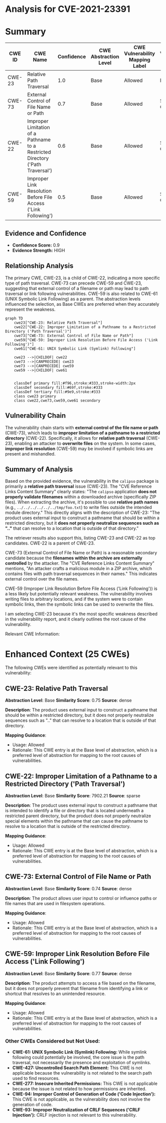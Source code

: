# Analysis for CVE-2021-23391

# Summary
| CWE ID | CWE Name | Confidence | CWE Abstraction Level | CWE Vulnerability Mapping Label | CWE-Vulnerability Mapping Notes |
|---|---|---|---|---|---|
| CWE-23 | Relative Path Traversal | 1.0 | Base | Allowed | Primary CWE |
| CWE-73 | External Control of File Name or Path | 0.7 | Base | Allowed | Secondary Candidate |
| CWE-22 | Improper Limitation of a Pathname to a Restricted Directory ('Path Traversal') | 0.6 | Base | Allowed | Secondary Candidate |
| CWE-59 | Improper Link Resolution Before File Access ('Link Following') | 0.5 | Base | Allowed | Secondary Candidate |

## Evidence and Confidence

*   **Confidence Score:** 0.9
*   **Evidence Strength:** HIGH

## Relationship Analysis
The primary CWE, CWE-23, is a child of CWE-22, indicating a more specific type of path traversal. CWE-73 can precede CWE-59 and CWE-23, suggesting that external control of a filename or path may lead to path traversal or link following vulnerabilities. CWE-59 is also related to CWE-61 (UNIX Symbolic Link Following) as a parent. The abstraction levels influenced the selection, as Base CWEs are preferred when they accurately represent the weakness.

```mermaid
graph TD
    cwe23["CWE-23: Relative Path Traversal"]
    cwe22["CWE-22: Improper Limitation of a Pathname to a Restricted Directory ('Path Traversal')"]
    cwe73["CWE-73: External Control of File Name or Path"]
    cwe59["CWE-59: Improper Link Resolution Before File Access ('Link Following')"]
    cwe61["CWE-61: UNIX Symbolic Link (Symlink) Following"]

    cwe23 -->|CHILDOF| cwe22
    cwe73 -->|CANPRECEDE| cwe23
    cwe73 -->|CANPRECEDE| cwe59
    cwe59 -->|CHILDOF| cwe61
    

    classDef primary fill:#f96,stroke:#333,stroke-width:2px
    classDef secondary fill:#69f,stroke:#333
    classDef tertiary fill:#9e9,stroke:#333
    class cwe23 primary
    class cwe22,cwe73,cwe59,cwe61 secondary
```

## Vulnerability Chain
The vulnerability chain starts with **external control of the file name or path** (CWE-73), which leads to **improper limitation of a pathname to a restricted directory** (CWE-22). Specifically, it allows for **relative path traversal** (CWE-23), enabling an attacker to **overwrite files** on the system. In some cases, **improper link resolution** (CWE-59) may be involved if symbolic links are present and mishandled.

## Summary of Analysis
Based on the provided evidence, the vulnerability in the `calipso` package is primarily a **relative path traversal** issue (CWE-23). The "CVE Reference Links Content Summary" clearly states: "The `calipso` application **does not properly validate filenames** within a downloaded archive (specifically ZIP files). When extracting the archive, it's possible to use **relative path names** (e.g., `../../../../../../tmp/foo.txt`) to write files outside the intended module directory." This directly aligns with the description of CWE-23: "The product uses external input to construct a pathname that should be within a restricted directory, but it **does not properly neutralize sequences such as ".."** that can resolve to a location that is outside of that directory."

The retriever results also support this, listing CWE-23 and CWE-22 as top candidates. CWE-22 is a parent of CWE-23.

CWE-73 (External Control of File Name or Path) is a reasonable secondary candidate because the **filenames within the archive are externally controlled** by the attacker. The "CVE Reference Links Content Summary" mentions, "An attacker crafts a malicious module in a ZIP archive, which contains files with path traversal sequences in their names." This indicates external control over the file names.

CWE-59 (Improper Link Resolution Before File Access ('Link Following')) is a less likely but potentially relevant weakness. The vulnerability involves writing files to arbitrary locations, and if the system were to contain symbolic links, then the symbolic links can be used to overwrite the files.

I am selecting CWE-23 because it's the most specific weakness described in the vulnerability report, and it clearly outlines the root cause of the vulnerability.

Relevant CWE Information:

# Enhanced Context (25 CWEs)
The following CWEs were identified as potentially relevant to this vulnerability:

## CWE-23: Relative Path Traversal
**Abstraction Level**: Base
**Similarity Score**: 0.75
**Source**: dense

**Description**:
The product uses external input to construct a pathname that should be within a restricted directory, but it does not properly neutralize sequences such as ".." that can resolve to a location that is outside of that directory.

**Mapping Guidance**:
- Usage: Allowed
- Rationale: This CWE entry is at the Base level of abstraction, which is a preferred level of abstraction for mapping to the root causes of vulnerabilities.

## CWE-22: Improper Limitation of a Pathname to a Restricted Directory ('Path Traversal')
**Abstraction Level**: Base
**Similarity Score**: 7902.21
**Source**: sparse

**Description**:
The product uses external input to construct a pathname that is intended to identify a file or directory that is located underneath a restricted parent directory, but the product does not properly neutralize special elements within the pathname that can cause the pathname to resolve to a location that is outside of the restricted directory.

**Mapping Guidance**:
- Usage: Allowed
- Rationale: This CWE entry is at the Base level of abstraction, which is a preferred level of abstraction for mapping to the root causes of vulnerabilities.

## CWE-73: External Control of File Name or Path
**Abstraction Level**: Base
**Similarity Score**: 0.74
**Source**: dense

**Description**:
The product allows user input to control or influence paths or file names that are used in filesystem operations.

**Mapping Guidance**:
- Usage: Allowed
- Rationale: This CWE entry is at the Base level of abstraction, which is a preferred level of abstraction for mapping to the root causes of vulnerabilities.

## CWE-59: Improper Link Resolution Before File Access ('Link Following')
**Abstraction Level**: Base
**Similarity Score**: 0.77
**Source**: dense

**Description**:
The product attempts to access a file based on the filename, but it does not properly prevent that filename from identifying a link or shortcut that resolves to an unintended resource.

**Mapping Guidance**:
- Usage: Allowed
- Rationale: This CWE entry is at the Base level of abstraction, which is a preferred level of abstraction for mapping to the root causes of vulnerabilities.

### Other CWEs Considered but Not Used:

*   **CWE-61: UNIX Symbolic Link (Symlink) Following:** While symlink following could potentially be involved, the core issue is the path traversal, not necessarily the presence and exploitation of symlinks.
*   **CWE-427: Uncontrolled Search Path Element:** This CWE is not applicable because the vulnerability is not related to the search path used to find resources.
*   **CWE-277: Insecure Inherited Permissions:** This CWE is not applicable because the issue is not related to how permissions are inherited.
*   **CWE-94: Improper Control of Generation of Code ('Code Injection'):** This CWE is not applicable, as the vulnerability does not involve the generation of code.
*   **CWE-93: Improper Neutralization of CRLF Sequences ('CRLF Injection'):** CRLF injection is not relevant to this vulnerability.